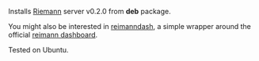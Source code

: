 Installs [Riemann](http://riemann.io/) server v0.2.0 from **deb** package.

You might also be interested in
[reimanndash](https://github.com/cambridge-healthcare/riemanndash), a
simple wrapper around the official [reimann
dashboard](https://github.com/aphyr/riemann-dash/).

Tested on Ubuntu.
